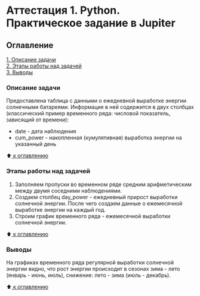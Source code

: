 # Аттестация 1. Python. Практическое задание в Jupiter

## Оглавление  
[1. Описание задачи](https://github.com/Alex-Redkov/SF---DS/blob/main/Attestation_1_Python/README_.md#Описание-задачи)  
[2. Этапы работы над задачей](https://github.com/Alex-Redkov/SF---DS/blob/main/Attestation_1_Python/README_.md#Этапы-работы-над-задачей)    
[3. Выводы](https://github.com/Alex-Redkov/SF---DS/blob/main/Attestation_1_Python/README_.md#Выводы) 


### Описание задачи    
Предоставлена таблица с данными о ежедневной выработке энергии солнечными батареями. Информация в ней содержится в двух столбцах (классический пример временного ряда: числовой показатель, зависящий от времени): 
* date - дата наблюдения
* cum_power - накопленная (кумулятивная) выработка энергии на указанный день


:arrow_up:[ к оглавлению](https://github.com/Alex-Redkov/SF---DS/blob/main/Attestation_1_Python/README_.md#Оглавление)


### Этапы работы над задачей    
1. Заполняем пропуски во временном ряде средним арифметическим между двумя соседними наблюдениями.
2. Создаем столбец day_power - ежедневный прирост выработки солнечной энергии.
После чего создаем данные о ежемесячной выработке энергии на каждый год. 
3. Строим график временного ряда - ежемесячной выработки солнечной энергии.

:arrow_up:[ к оглавлению](https://github.com/Alex-Redkov/SF---DS/blob/main/Attestation_1_Python/README_.md#Оглавление)

### Выводы
На графиках временного ряда регулярной выработки солнечной энергии видно, что рост энергии происходит в сезонах зима - лето (январь - июнь, июль), снижение: лето - зима (июль - декабрь).
  
:arrow_up:[ к оглавлению](https://github.com/Alex-Redkov/SF---DS/blob/main/Attestation_1_Python/README_.md#Оглавление)

